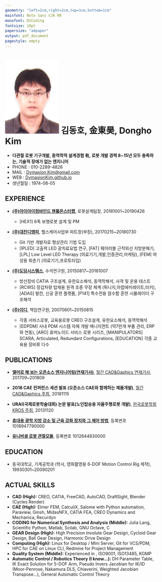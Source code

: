 ```yaml
---
geometry: "left=2cm,right=2cm,top=1cm,bottom=1cm"
mainfont: Noto Sans CJK KR
monofont: D2Coding
fontsize: 10pt
papersize: "a4paper"
output: pdf_document
pagestyle: empty
---
```


# ![](./DymaxionKim.png)  김동호, 金東昊, Dongho Kim

* **다관절 로봇 기구개발, 동역학적 설계경험 有, 로봇 개발 경력 8~15년 모두 충족하는, 기술적 장애가 없는 엔지니어**
* PHONE : 010-2289-4826
* MAIL : [Dymaxion.Kim@gmail.com](mailto:Dymaxion.Kim@gmail.com)
* WEB : [DymaxionKim.github.io](https://dymaxionkim.github.io)
* 생년월일 : 1974-08-05

## EXPERIENCE
* **[(주)아이아이컴바인드 젠틀몬스터랩](https://www.gentlemonster.com)**, 로봇설계팀장, 20181001~20190426
    * [HEX1] 6족 보행로봇 설계 및 PM

* **[(주)대진디엠피](http://daejindmp.co.kr)**, 헬스케어사업부 파트장(부장), 20170215~20180730
    * Git 기반 개발자료 형상관리 기법 도입
    * [IPLED] 고출력 LED 광치료요법 연구, [FAT] 웨어러블 근적외선 지방분해기, [LPL] Low Level LED Therapy (의료기기,개발,인증관리,마케팅), [FEM] 여성용 회춘기 (의료기기,프로토타입)


* **[(주)도담시스템스](http://dodaam.com)**, 수석연구원, 20150817~20161007
    * 방산장비 CATIA 구조설계, 유한요소해석, 동역학해석, 사격 및 운용 테스트
    * [RCWS] 장갑차량 탑재용 원격 조종 무장 체계 (튀니지,아랍에미레이트,터키), [ADAS] 발칸, 신궁 훈련 플랫폼, [P141] 특수전용 잠수함 훈련 시뮬레이터 구조해석


* **[(주)이디](http://ed.co.kr)**, 책임연구원, 20070601~20150815
    * 각종 서비스로봇, 교육용로봇 CREO 구조설계, 유한요소해석, 동역학해석
    * [EDPDM] 사내 PDM 시스템 자체 개발 매니지먼트 (약7만개 부품 관리, ERP와 연동), [ARO] 휴머노이드 서비스 로봇 시리즈, [MANIPULATORS] SCARA, Articulated, Redundant Configurations, [EDUCATION] 각종 교육용 장비류 다수


## PUBLICATIONS
* **[엘머로 해 보는 오픈소스 엔지니어링(연재기사)](http://dymaxionkim.iptime.org:3100/dymaxionkim/CADG)**, [월간 CAD&Gaphics 연재기사](https://www.cadgraphics.co.kr), 201709~201809

* **2018 CAE 컨퍼런스 세션 발표 (오픈소스 CAE와 함께하는 제품개발)**, [월간 CAD&Gaphics 주최](https://blog.naver.com/caetoday), 20181115

* **URAI(국제로봇학술대회) 논문 발표(노인탑승용 자율주행로봇 개발)**, [한국로봇학회 KROS 주최](http://www.kros.org/urai2013/), 20131120

* **[휴대용 광학 지방 감소 및 근육 강화 장치와 그 제어 방법](https://doi.org/10.8080/1020180066589)**, 등록번호 1018947790000

* **[유니버셜 로봇 관절모듈](https://doi.org/10.8080/1020100105160)**, 등록번호 1012644830000


## EDUCATION
* 동국대학교, 기계공학과 (학사, 영화촬영용 6-DOF Motion Control Rig 제작), 19930301~20090201


## ACTUAL SKILLS
* **CAD (High):** CREO, CATIA, FreeCAD, AutoCAD, DraftSight, Blender (Cycles Render)
* **CAE (High):** Elmer FEM, CalculiX, Salome with Python automation, Paraview, Gmsh, MidasNFX, CATIA FEA, CREO Dynamics and Mechanica, Recurdyn
* **CODING for Numerical Synthesis and Analysis (Middle):** Julia Lang, Scientific Python, Matlab, Scilab, GNU Octave, C
* **GEAR Design (High):** High Precision Involute Gear Design, Cycloid Gear Design, Ball Gear Design, Harmonic Drive Design
* **Computing (High):** Linux for Desktop / Mini Server, Git for VCS/PDM, HPC for CAE on Linux CLI, Redmine for Project Management
* **Quality System (Middle):** Experienced in , ISO9001, ISO13485, KGMP
* **Automatic Control / Robotics Theory (I know...):** DH Parameter Table, IK Exact Solution for 5-DOF Arm, Pseudo Invers Jacobian for IK/ID (Moor-Penrose, Nakamura DLS, Chiaverini, Weighted Jacobian Transpose...), General Automatic Control Theory
